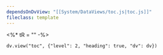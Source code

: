 ```yaml
---
dependsOnDvView: "[[System/DataViews/toc.js|toc.js]]"
fileclass: template
---
```

<%* tR = "" -%>
```dataviewjs
dv.view("toc", {"level": 2, "heading": true, "dv": dv})
```
